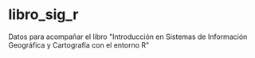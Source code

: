 # libro_sig_r
Datos para acompañar el libro "Introducción en Sistemas de Información Geográfica y Cartografía con el entorno R"
